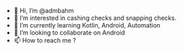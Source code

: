 - 👋 Hi, I’m @admbahm
- 👀 I’m interested in cashing checks and snapping checks.
- 🌱 I’m currently learning Kotlin, Android, Automation
- 💞️ I’m looking to collaborate on Android
- 📫 How to reach me ?

<!---
admbahm/admbahm is a ✨ special ✨ repository because its `README.md` (this file) appears on your GitHub profile.
You can click the Preview link to take a look at your changes.
--->
